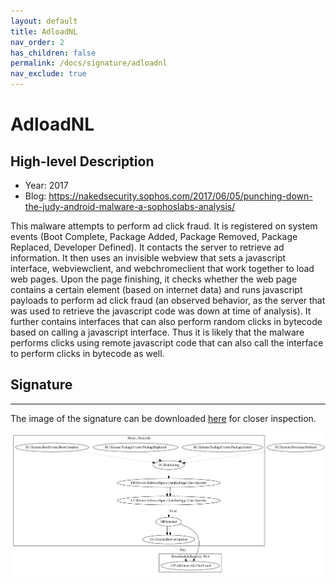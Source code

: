```yaml
---
layout: default
title: AdloadNL
nav_order: 2
has_children: false
permalink: /docs/signature/adloadnl
nav_exclude: true
---
```


# AdloadNL

## High-level Description

* Year: 2017
* Blog: https://nakedsecurity.sophos.com/2017/06/05/punching-down-the-judy-android-malware-a-sophoslabs-analysis/

This malware attempts to perform ad click fraud. It is registered on system events (Boot Complete, Package Added, Package Removed, Package Replaced, Developer Defined). It contacts the server to retrieve ad information. It then uses an invisible webview that sets a javascript interface, webviewclient, and webchromeclient that work together to load web pages. Upon the page finishing, it checks whether the web page contains a certain element (based on internet data) and runs javascript payloads to perform ad click fraud (an observed behavior, as the server that was used to retrieve the javascript code was down at time of analysis). It further contains interfaces that can also perform random clicks in bytecode based on calling a javascript interface. Thus it is likely that the malware performs clicks using remote javascript code that can also call the interface to perform clicks in bytecode as well.

## Signature
---

The image of the signature can be downloaded [here](../../img/signatures/AdloadNL.png) for closer inspection.

![](../../img/signatures/AdloadNL.png)
